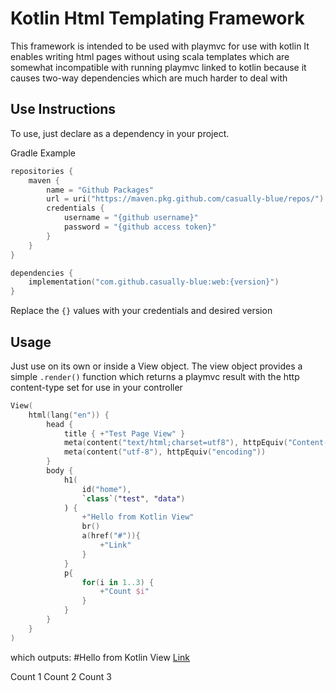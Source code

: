 # Kotlin Html Templating Framework
This framework is intended to be used with playmvc for use with kotlin
It enables writing html pages without using scala templates which
are somewhat incompatible with running playmvc linked to kotlin because it causes two-way dependencies
which are much harder to deal with

## Use Instructions
To use, just declare as a dependency in your project.

Gradle Example
```kotlin
repositories {
    maven {
        name = "Github Packages"
        url = uri("https://maven.pkg.github.com/casually-blue/repos/")
        credentials {
            username = "{github username}"
            password = "{github access token}"
        }
    }
}

dependencies {
    implementation("com.github.casually-blue:web:{version}")
}
```
Replace the `{}` values with your credentials and desired version

## Usage
Just use on its own or inside a View object. The view object provides a simple `.render()` function which returns a playmvc result with the http content-type set for use in your controller
```kotlin
View(
    html(lang("en")) {
        head {
            title { +"Test Page View" }
            meta(content("text/html;charset=utf8"), httpEquiv("Content-Type"))
            meta(content("utf-8"), httpEquiv("encoding"))
        }
        body {
            h1(
                id("home"),
                `class`("test", "data")
            ) {
                +"Hello from Kotlin View"
                br()
                a(href("#")){
                    +"Link"
                }
            }
            p{
                for(i in 1..3) {
                    +"Count $i"
                }
            }
        }
    }
)
```
which outputs:
#Hello from Kotlin View
[Link]()

Count 1 Count 2 Count 3 
